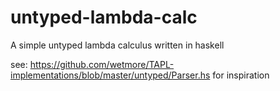 # untyped-lambda-calc
A simple untyped lambda calculus written in haskell

see: https://github.com/wetmore/TAPL-implementations/blob/master/untyped/Parser.hs
for inspiration
